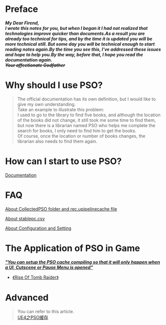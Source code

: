 # Preface
***My Dear Firend,***  
***I wrote this notes for you, but when I began it I had not realized that technologies improve quicker than documents.As a result you are already too technical for tips, and by the time it is updated you will be more technical still. But some day you will be technical enough to start reading notes again.By the time you see this, I've addressed these issues and hope to help you.By the way, before that, I hope you read the documentation again.***  
~~***Your affectionate Godfather***~~  

# Why should I use PSO?
> The official documentation has its own definition, but I would like to give my own understanding.  
> Take an example to illustrate this problem:  
> I used to go to the library to find five books, and although the location of the books did not change, it still took me some time to find them, but now there is a librarian named PSO who helps me complete the search for books, I only need to find him to get the books.  
> Of course, once the location or number of books changes, the librarian also needs to find them again.

# How can I start to use PSO?

[Documentation](https://docs.unrealengine.com/4.26/en-US/SharingAndReleasing/PSOCaching/)

# FAQ

[About CollectedPSO folder and rec.upipelinecache file](https://github.com/Nanfengzhiwo1/TipsAboutPSO_UEOnWindows/issues/2)  
  
[About stablepc.csv](https://github.com/Nanfengzhiwo1/TipsAboutPSO_UEOnWindows/issues/3)

[About Configuration and Setting]()
# The Application of PSO in Game

***["You can setup the PSO cache compiling so that it will only happen when a UI, Cutscene or Pause Menu is opened"](https://docs.unrealengine.com/4.26/en-US/SharingAndReleasing/PSOCaching/CompilingUsingPSOCachingData/)***

* [《Rise Of Tomb Raider》](https://youtu.be/OjULOVma0Kc?t=1367)

# Advanced 
> You can refer to this article.  
[UE4之PSO缓存](https://www.cnblogs.com/kekec/p/13916101.html)
